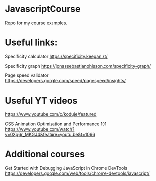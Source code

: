 # JavascriptCourse
Repo for my course examples.

# Useful links:
  
  Specificity calculator
  https://specificity.keegan.st/
  
  Specificity graph
  https://jonassebastianohlsson.com/specificity-graph/
  
  Page speed validator
  https://developers.google.com/speed/pagespeed/insights/

# Useful YT videos
  
  https://www.youtube.com/c/koduje/featured
  
  CSS Animation Optimization and Performance 101
  https://www.youtube.com/watch?v=0Xg6r_MKGJ4&feature=youtu.be&t=1066

# Additional courses
  
  Get Started with Debugging JavaScript in Chrome DevTools
  https://developers.google.com/web/tools/chrome-devtools/javascript/
